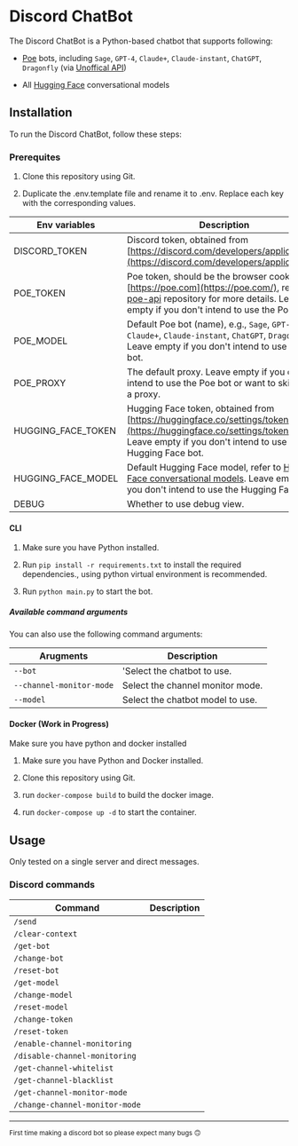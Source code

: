 # Discord ChatBot

The Discord ChatBot is a Python-based chatbot that supports following:

- [Poe](https://poe.com/) bots, including `Sage`, `GPT-4`, `Claude+`, `Claude-instant`, `ChatGPT`, `Dragonfly` (via [Unoffical API](https://github.com/ading2210/poe-api))

- All [Hugging Face](https://huggingface.co/models?pipeline_tag=conversational) conversational models

## Installation

To run the Discord ChatBot, follow these steps:

### Prerequites

1. Clone this repository using Git.

2. Duplicate the .env.template file and rename it to .env. Replace each key with the corresponding values.

| Env variables      | Description                                                                                                                                                                                                                |
| ------------------ | -------------------------------------------------------------------------------------------------------------------------------------------------------------------------------------------------------------------------- |
| DISCORD_TOKEN      | Discord token, obtained from [https://discord.com/developers/applications](https://discord.com/developers/applications).                                                                                                   |
| POE_TOKEN          | Poe token, should be the browser cookie for [https://poe.com](https://poe.com/), refer to [poe-api](https://github.com/ading2210/poe-api) repository for more details. Leave empty if you don't intend to use the Poe bot. |
| POE_MODEL          | Default Poe bot (name), e.g., `Sage`, `GPT-4`, `Claude+`, `Claude-instant`, `ChatGPT`, `Dragonfly`. Leave empty if you don't intend to use the Poe bot.                                                                    |
| POE_PROXY          | The default proxy. Leave empty if you don't intend to use the Poe bot or want to skip using a proxy.                                                                                                                       |
| HUGGING_FACE_TOKEN | Hugging Face token, obtained from [https://huggingface.co/settings/tokens](https://huggingface.co/settings/tokens). Leave empty if you don't intend to use the Hugging Face bot.                                           |
| HUGGING_FACE_MODEL | Default Hugging Face model, refer to [Hugging Face conversational models](https://huggingface.co/models?pipeline_tag=conversational). Leave empty if you don't intend to use the Hugging Face bot.                         |
| DEBUG              | Whether to use debug view.                                                                                                                                                                                                 |

#### CLI

1. Make sure you have Python installed.

2. Run `pip install -r requirements.txt` to install the required dependencies., using python virtual environment is recommended.

3. Run `python main.py` to start the bot.

##### Available command arguments

You can also use the following command arguments:

| Arugments                | Description                      |
| ------------------------ | -------------------------------- |
| `--bot`                  | 'Select the chatbot to use.      |
| `--channel-monitor-mode` | Select the channel monitor mode. |
| `--model`                | Select the chatbot model to use. |

#### Docker (Work in Progress)

Make sure you have python and docker installed

1. Make sure you have Python and Docker installed.

2. Clone this repository using Git.

3. run `docker-compose build` to build the docker image.

4. run `docker-compose up -d` to start the container.

## Usage

Only tested on a single server and direct messages.

### Discord commands

| Command                        | Description |
| ------------------------------ | ----------- |
| `/send`                        |             |
| `/clear-context`               |             |
| `/get-bot`                     |             |
| `/change-bot`                  |             |
| `/reset-bot`                   |             |
| `/get-model`                   |             |
| `/change-model`                |             |
| `/reset-model`                 |             |
| `/change-token`                |             |
| `/reset-token`                 |             |
| `/enable-channel-monitoring`   |             |
| `/disable-channel-monitoring`  |             |
| `/get-channel-whitelist`       |             |
| `/get-channel-blacklist`       |             |
| `/get-channel-monitor-mode`    |             |
| `/change-channel-monitor-mode` |             |

---

<sub>First time making a discord bot so please expect many bugs 🙃</sub>
